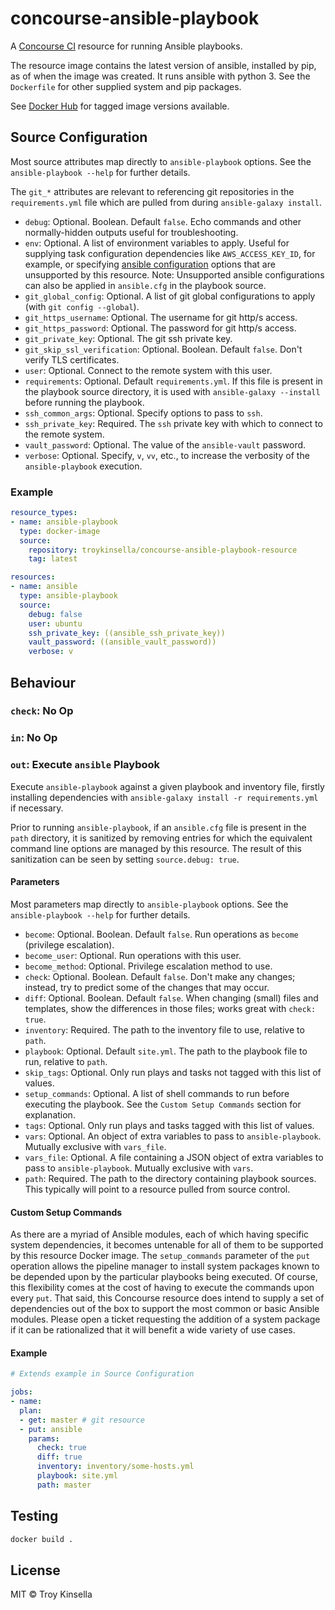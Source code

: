 # concourse-ansible-playbook

A [Concourse CI](https://concourse-ci.org) resource for running Ansible playbooks.

The resource image contains the latest version of ansible, installed by pip, 
as of when the image was created. It runs ansible with python 3.
See the `Dockerfile` for other supplied system and pip packages.

See [Docker Hub](https://cloud.docker.com/repository/docker/troykinsella/concourse-ansible-playbook-resource)
for tagged image versions available.

## Source Configuration

Most source attributes map directly to `ansible-playbook` options. See the
`ansible-playbook --help` for further details.

The `git_*` attributes are relevant to referencing git repositories in the `requirements.yml` file
which are pulled from during `ansible-galaxy install`.

* `debug`: Optional. Boolean. Default `false`. Echo commands and other normally-hidden outputs useful for troubleshooting.
* `env`: Optional. A list of environment variables to apply.
  Useful for supplying task configuration dependencies like `AWS_ACCESS_KEY_ID`, for example, or specifying
  [ansible configuration](https://docs.ansible.com/ansible/latest/reference_appendices/config.html) options
  that are unsupported by this resource. Note: Unsupported ansible configurations can also be applied in `ansible.cfg` 
  in the playbook source.
* `git_global_config`: Optional. A list of git global configurations to apply (with `git config --global`).
* `git_https_username`:  Optional. The username for git http/s access.
* `git_https_password`: Optional. The password for git http/s access.
* `git_private_key`: Optional. The git ssh private key.
* `git_skip_ssl_verification`: Optional. Boolean. Default `false`. Don't verify TLS certificates.
* `user`: Optional. Connect to the remote system with this user.
* `requirements`: Optional. Default `requirements.yml`. If this file is present in the 
  playbook source directory, it is used with `ansible-galaxy --install` before running the playbook.
* `ssh_common_args`: Optional. Specify options to pass to `ssh`. 
* `ssh_private_key`: Required. The `ssh` private key with which to connect to the remote system.
* `vault_password`: Optional. The value of the `ansible-vault` password.
* `verbose`: Optional. Specify, `v`, `vv`, etc., to increase the verbosity of the
  `ansible-playbook` execution.

### Example

```yaml
resource_types:
- name: ansible-playbook
  type: docker-image
  source:
    repository: troykinsella/concourse-ansible-playbook-resource
    tag: latest

resources:
- name: ansible
  type: ansible-playbook
  source:
    debug: false
    user: ubuntu
    ssh_private_key: ((ansible_ssh_private_key))
    vault_password: ((ansible_vault_password))
    verbose: v
```

## Behaviour

### `check`: No Op

### `in`: No Op

### `out`: Execute `ansible` Playbook

Execute `ansible-playbook` against a given playbook and inventory file,
firstly installing dependencies with `ansible-galaxy install -r requirements.yml` if necessary.

Prior to running `ansible-playbook`, if an `ansible.cfg` file is present in the 
`path` directory, it is sanitized by removing entries for which the equivalent
command line options are managed by this resource. The result of this sanitization
can be seen by setting `source.debug: true`.

#### Parameters

Most parameters map directly to `ansible-playbook` options. See the
`ansible-playbook --help` for further details.

* `become`: Optional. Boolean. Default `false`. Run operations as `become` (privilege escalation).
* `become_user`: Optional. Run operations with this user.
* `become_method`: Optional. Privilege escalation method to use.
* `check`: Optional. Boolean. Default `false`. Don't make any changes; 
  instead, try to predict some of the changes that may occur.
* `diff`: Optional. Boolean. Default `false`. When changing (small) files and 
  templates, show the differences in those files; works great with `check: true`.
* `inventory`: Required. The path to the inventory file to use, relative
  to `path`.
* `playbook`: Optional. Default `site.yml`. The path to the playbook file to run,
  relative to `path`.
* `skip_tags`: Optional. Only run plays and tasks not tagged with this list of values.
* `setup_commands`: Optional. A list of shell commands to run before executing the playbook.
  See the `Custom Setup Commands` section for explanation.
* `tags`: Optional. Only run plays and tasks tagged with this list of values.
* `vars`: Optional. An object of extra variables to pass to `ansible-playbook`.
  Mutually exclusive with `vars_file`.
* `vars_file`: Optional. A file containing a JSON object of extra variables
  to pass to `ansible-playbook`. Mutually exclusive with `vars`.
* `path`: Required. The path to the directory containing playbook sources. This typically
  will point to a resource pulled from source control.

#### Custom Setup Commands

As there are a myriad of Ansible modules, each of which having specific system dependencies,
it becomes untenable for all of them to be supported by this resource Docker image.
The `setup_commands` parameter of the `put` operation allows the pipeline manager to 
install system packages known to be depended upon by the particular playbooks being executed. 
Of course, this flexibility comes at the cost of having to execute the commands upon 
every `put`. That said, this Concourse resource does intend to supply a set of dependencies out 
of the box to support the most common or basic Ansible modules. Please open a ticket 
requesting the addition of a system package if it can be rationalized that it will benefit 
a wide variety of use cases.

#### Example

```yaml
# Extends example in Source Configuration

jobs:
- name:
  plan:
  - get: master # git resource
  - put: ansible
    params:
      check: true
      diff: true
      inventory: inventory/some-hosts.yml
      playbook: site.yml
      path: master
```

## Testing

```bash
docker build .
```

## License

MIT © Troy Kinsella
